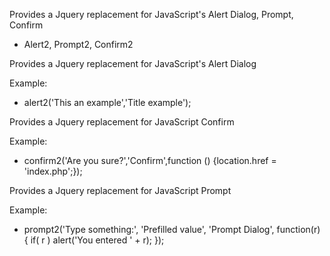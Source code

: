 Provides a Jquery replacement for JavaScript's Alert Dialog, Prompt, Confirm
* Alert2, Prompt2, Confirm2



Provides a Jquery replacement for JavaScript's Alert Dialog
  
Example:
* alert2('This an example','Title example');      



Provides a Jquery replacement for JavaScript Confirm
  
Example:
* confirm2('Are you sure?','Confirm',function () {location.href = 'index.php';});    



Provides a Jquery replacement for JavaScript Prompt
   
Example:
   * prompt2('Type something:', 'Prefilled value', 'Prompt Dialog', function(r) { if( r ) alert('You entered ' + r); });





